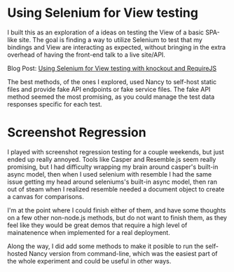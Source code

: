 Using Selenium for View testing
=================================

I built this as an exploration of a ideas on testing the View of a basic SPA-like site. The goal 
is finding a way to utilize Selenium to test that my bindings and View are interacting as 
expected, without bringing in the extra overhead of having the front-end talk to a live site/API.

Blog Post: [Using Selenium for View testing with knockout and RequireJS](http://blogs.lessthandot.com/index.php/webdev/using-selenium-for-view-testing-with-knockout-and-requirejs/)

The best methods, of the ones I explored, used Nancy to self-host static files and provide
fake API endpoints or fake service files. The fake API method seemed the most promising, as you 
could manage the test data responses specific for each test.

Screenshot Regression
=======================

I played with screenshot regression testing for a couple weekends, but just ended up really
annoyed. Tools like Casper and Resemble.js seem really promising, but I had difficulty wrapping
my brain around casper's built-in async model, then when I used selenium with resemble I had
the same issue getting my head around seleniums's built-in async model, then ran out of steam
when I realized resemble needed a document object to create a canvas for comparisons.

I'm at the point where I could finish either of them, and have some thoughts on a few other 
non-node.js methods, but do not want to finish them, as they feel like they would be great demos
that require a high level of mainatenence when implemented for a real deployment.

Along the way, I did add some methods to make it posible to run the self-hosted Nancy version
from command-line, which was the easiest part of the whole experiment and could be useful
in other ways.
